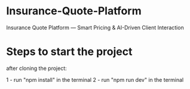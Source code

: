 # Insurance-Quote-Platform
Insurance Quote Platform — Smart Pricing &amp; AI-Driven Client Interaction

# Steps to start the project

after cloning the project:

1 - run "npm install" in the terminal
2 - run "npm run dev" in the terminal
